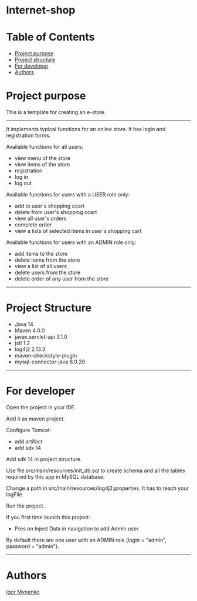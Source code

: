 # Internet-shop
# Table of Contents
* [Project purpose](#purpose)
* [Project structure](#structure)
* [For developer](#developer-start)
* [Authors](#authors)
# <a name="purpose"></a>Project purpose

This is a template for creating an e-store.
<hr>
It implements typical functions for an online store. 
It has login and registration forms.

Available functions for all users: 
* view menu of the store
* view items of the store
* registration
* log in
* log out
  
Available functions for users with a USER role only: 
* add to user's shopping ccart
* delete from user's shopping ccart
* view all user's orders
* complete order
* view a lists of selected items in user`s shopping cart

Available functions for users with an ADMIN role only:
* add items to the store
* delete items from the store
* view a list of all users
* delete users from the store
* delete order of any user from the store

<hr>

# <a name="structure"></a>Project Structure
* Java 14
* Maven 4.0.0
* javax.servlet-api 3.1.0
* jstl 1.2
* log4j2 2.13.3
* maven-checkstyle-plugin
* mysql-connector-java 8.0.20
<hr>

# <a name="developer-start"></a>For developer
Open the project in your IDE.

Add it as maven project.

Configure Tomcat:
* add artifact
* add sdk 14

Add sdk 14 in project struсture.

Use file src/main/resources/init_db.sql to create schema and all the tables required by this app in MySQL database.


Change a path in src/main/resources/log4j2.properties. It has to reach your logFile.

Run the project.

If you first time launch this project: 
 * Pres on Inject Data in navigation to add Admin user.

By default there are one user with an ADMIN role (login = "admin", password = "admin"). 
<hr>

# <a name="authors"></a>Authors
[Igor Mynenko](https://github.com/woododoCode)